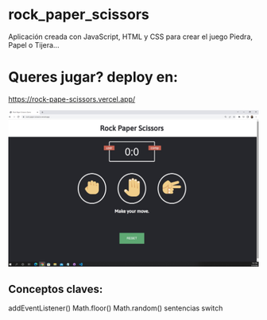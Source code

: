 # rock_paper_scissors

Aplicación creada con JavaScript, HTML y CSS para crear el juego Piedra, Papel o Tijera...

# Queres jugar? deploy en: 
https://rock-pape-scissors.vercel.app/

<p align="center">
  <img src="./piedra-papel-tijera.jpg" width=550 >
</p>

## Conceptos claves:
addEventListener()
Math.floor()
Math.random()
sentencias switch
